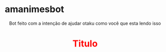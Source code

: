 # amanimesbot

<p align="center">Bot feito com a intenção de ajudar otaku como você que esta lendo isso</p>
<h1 align="center" style="color: red;">Titulo</h1>
